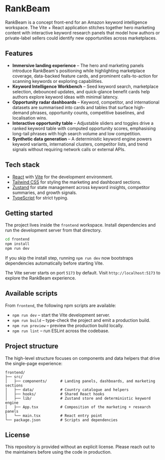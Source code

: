 # RankBeam

RankBeam is a concept front-end for an Amazon keyword intelligence workspace. The Vite + React application stitches together hero marketing content with interactive keyword research panels that model how authors or private-label sellers could identify new opportunities across marketplaces.

## Features

- **Immersive landing experience** – The hero and marketing panels introduce RankBeam's positioning while highlighting marketplace coverage, data-backed feature cards, and prominent calls-to-action for scanning keywords or exploring capabilities.
- **Keyword Intelligence Workbench** – Seed keyword search, marketplace selection, debounced updates, and quick-glance benefit cards help authors explore keyword ideas with minimal latency.
- **Opportunity radar dashboards** – Keyword, competitor, and international datasets are summarised into cards and tables that surface high-demand phrases, opportunity counts, competitive baselines, and localisation wins.
- **Interactive opportunity table** – Adjustable sliders and toggles drive a ranked keyword table with computed opportunity scores, emphasising long-tail phrases with high search volume and low competition.
- **Synthetic data generation** – A deterministic keyword engine powers keyword variants, international clusters, competitor lists, and trend signals without requiring network calls or external APIs.

## Tech stack

- [React](https://react.dev/) with [Vite](https://vitejs.dev/) for the development environment.
- [Tailwind CSS](https://tailwindcss.com/) for styling the marketing and dashboard sections.
- [Zustand](https://zustand-demo.pmnd.rs/) for state management across keyword insights, competitor summaries, and growth signals.
- [TypeScript](https://www.typescriptlang.org/) for strict typing.

## Getting started

The project lives inside the `frontend` workspace. Install dependencies and run the development server from that directory.

```bash
cd frontend
npm install
npm run dev
```

If you skip the install step, running `npm run dev` now bootstraps dependencies automatically before starting Vite.

The Vite server starts on port `5173` by default. Visit `http://localhost:5173` to explore the RankBeam experience.

## Available scripts

From `frontend`, the following npm scripts are available:

- `npm run dev` – start the Vite development server.
- `npm run build` – type-check the project and emit a production build.
- `npm run preview` – preview the production build locally.
- `npm run lint` – run ESLint across the codebase.

## Project structure

The high-level structure focuses on components and data helpers that drive the single-page experience:

```
frontend/
├── src/
│   ├── components/      # Landing panels, dashboards, and marketing sections
│   ├── data/            # Country catalogue and helpers
│   ├── hooks/           # Shared React hooks
│   ├── lib/             # Zustand store and deterministic keyword engine
│   ├── App.tsx          # Composition of the marketing + research panels
│   └── main.tsx         # React entry point
└── package.json         # Scripts and dependencies
```

## License

This repository is provided without an explicit license. Please reach out to the maintainers before using the code in production.
